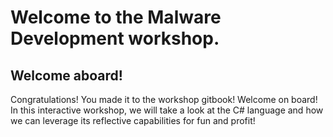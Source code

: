 # Welcome to the Malware Development workshop.

## Welcome aboard!

Congratulations! You made it to the workshop gitbook! Welcome on board!
In this interactive workshop, we will take a look at the C# language and how we can leverage its reflective capabilities for fun and profit! 
&#x20;
